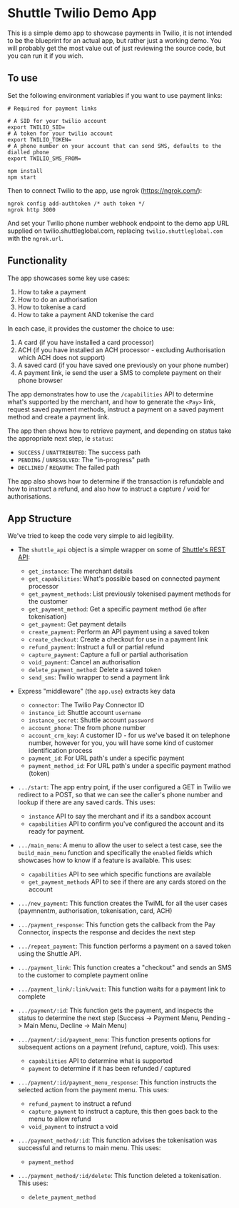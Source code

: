 # Shuttle Twilio Demo App

This is a simple demo app to showcase payments in Twilio, it is not intended to be the blueprint for an actual app, but rather just a working demo. You will probably get the most value out of just reviewing the source code, but you can run it if you wich.

## To use

Set the following environment variables if you want to use payment links:

```
# Required for payment links

# A SID for your twilio account
export TWILIO_SID= 
# A token for your twilio account
export TWILIO_TOKEN= 
# A phone number on your account that can send SMS, defaults to the dialled phone
export TWILIO_SMS_FROM= 
```

```
npm install
npm start
```

Then to connect Twilio to the app, use ngrok (https://ngrok.com/):

```
ngrok config add-authtoken /* auth token */
ngrok http 3000
```

And set your Twilio phone number webhook endpoint to the demo app URL supplied on twilio.shuttleglobal.com, replacing `twilio.shuttleglobal.com` with the `ngrok.url`.


## Functionality

The app showcases some key use cases:

1. How to take a payment
2. How to do an authorisation
3. How to tokenise a card
4. How to take a payment AND tokenise the card

In each case, it provides the customer the choice to use:

1. A card (if you have installed a card processor)
2. ACH (if you have installed an ACH processor - excluding Authorisation which ACH does not support)
3. A saved card (if you have saved one previously on your phone number)
4. A payment link, ie send the user a SMS to complete payment on their phone browser

The app demonstrates how to use the `/capabilities` API to determine what's supported by the merchant, and how to generate the `<Pay>` link, request saved payment methods, instruct a payment on a saved payment method and create a payment link.

The app then shows how to retrieve payment, and depending on status take the appropriate next step, ie `status`:

* `SUCCESS` / `UNATTRIBUTED`: The success path
* `PENDING` / `UNRESOLVED`: The "in-progress" path
* `DECLINED` / `REQAUTH`: The failed path 

The app also shows how to determine if the transaction is refundable and how to instruct a refund, and also how to instruct a capture / void for authorisations.

## App Structure

We've tried to keep the code very simple to aid legibility.

* The `shuttle_api` object is a simple wrapper on some of [Shuttle's REST API](https://api.shuttleglobal.com/):

	- `get_instance`: The merchant details
	- `get_capabilities`: What's possible based on connected payment processor
	- `get_payment_methods`: List previously tokenised payment methods for the customer
	- `get_payment_method`: Get a specific payment method (ie after tokenisation)
	- `get_payment`: Get payment details
	- `create_payment`: Perform an API payment using a saved token
	- `create_checkout`: Create a checkout for use in a payment link 
	- `refund_payment`: Instruct a full or partial refund
	- `capture_payment`: Capture a full or partial authorisation
	- `void_payment`: Cancel an authorisation
	- `delete_payment_method`: Delete a saved token
	- `send_sms`: Twilio wrapper to send a payment link

* Express "middleware" (the `app.use`) extracts key data

	- `connector`: The Twilio Pay Connector ID
	- `instance_id`: Shuttle account `username` 
	- `instance_secret`: Shuttle account `password`
	- `account_phone`: The from phone number 
	- `account_crm_key`: A customer ID - for us we've based it on telephone number, however for you, you will have some kind of customer identification process
	- `payment_id`: For URL path's under a specific payment 
	- `payment_method_id`: For URL path's under a specific payment mathod (token) 

* `.../start`: The app entry point, if the user configured a GET in Twilio we redirect to a POST, so that we can see the caller's phone number and lookup if there are any saved cards. This uses:

	- `instance` API to say the merchant and if its a sandbox account
	- `capabilities` API to confirm you've configured the account and its ready for payment.

* `.../main_menu`: A menu to allow the user to select a test case, see the `build_main_menu` function and specifically the `enabled` fields which showcases how to know if a feature is available. This uses:

	- `capabilities` API to see which specific functions are available
	- `get_payment_methods` API to see if there are any cards stored on the account

* `.../new_payment`: This function creates the TwiML for all the user cases (paymnentm, authorisation, tokenisation, card, ACH) 
* `.../payment_response`: This function gets the callback from the Pay Connector, inspects the response and decides the next step
* `.../repeat_payment`: This function performs a payment on a saved token using the Shuttle API.
* `.../payment_link`: This function creates a "checkout" and sends an SMS to the customer to complete payment online
* `.../payment_link/:link/wait`: This function waits for a payment link to complete
* `.../payment/:id`: This function gets the payment, and inspects the status to determine the next step (Success -> Payment Menu, Pending -> Main Menu, Decline -> Main Menu)
* `.../payment/:id/payment_menu`: This function presents options for subsequent actions on a payment (refund, capture, void). This uses:

	- `capabilities` API to determine what is supported
	- `payment` to determine if it has been refunded / captured

* `.../payment/:id/payment_menu_response`: This function instructs the selected action from the payment menu. This uses:

	- `refund_payment` to instruct a refund
	- `capture_payment` to instruct a capture, this then goes back to the menu to allow refund
	- `void_payment` to instruct a void

* `.../payment_method/:id`: This function advises the tokenisation was successful and returns to main menu. This uses:

	- `payment_method` 

* `.../payment_method/:id/delete`: This function deleted a tokenisation. This uses:

	- `delete_payment_method` 


